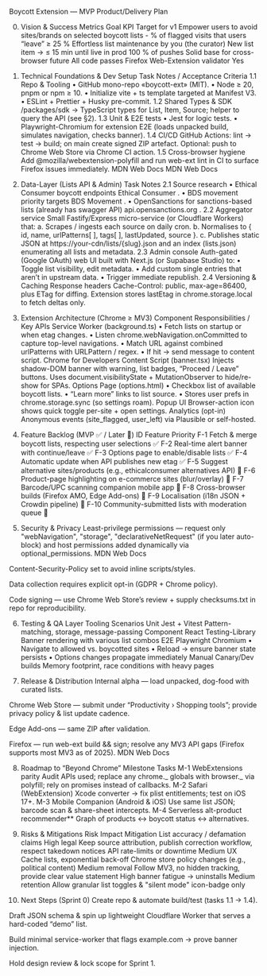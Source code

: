 Boycott Extension — MVP Product/Delivery Plan

0. Vision & Success Metrics
   Goal KPI Target for v1
   Empower users to avoid sites/brands on selected boycott lists - % of flagged visits that users “leave” ≥ 25 %
   Effortless list maintenance by you (the curator) New list item → ≤ 15 min until live in prod 100 % of pushes
   Solid base for cross-browser future All code passes Firefox Web-Extension validator Yes

1. Technical Foundations & Dev Setup
   Task Notes / Acceptance Criteria
   1.1 Repo & Tooling • GitHub mono-repo «boycott-ext» (MIT).
   • Node ≥ 20, pnpm or npm ≥ 10.
   • Initialize vite + ts template targeted at Manifest V3.
   • ESLint + Prettier + Husky pre-commit.
   1.2 Shared Types & SDK /packages/sdk → TypeScript types for List, Item, Source; helper to query the API (see §2).
   1.3 Unit & E2E tests • Jest for logic tests.
   • Playwright-Chromium for extension E2E (loads unpacked build, simulates navigation, checks banner).
   1.4 CI/CD GitHub Actions: lint → test → build; on main create signed ZIP artefact.
   Optional: push to Chrome Web Store via Chrome CI action.
   1.5 Cross-browser hygiene Add @mozilla/webextension-polyfill and run web-ext lint in CI to surface Firefox issues immediately.
   MDN Web Docs
   MDN Web Docs

2. Data-Layer (Lists API & Admin)
   Task Notes
   2.1 Source research • Ethical Consumer boycott endpoints
   Ethical Consumer
   .
   • BDS movement priority targets
   BDS Movement
   .
   • OpenSanctions for sanctions-based lists (already has swagger API)
   api.opensanctions.org
   .
   2.2 Aggregator service Small Fastify/Express micro-service (or Cloudflare Workers) that:
   a. Scrapes / ingests each source on daily cron.
   b. Normalises to { id, name, urlPatterns[ ], tags[ ], lastUpdated, source }.
   c. Publishes static JSON at https://your-cdn/lists/{slug}.json and an index (lists.json) enumerating all lists and metadata.
   2.3 Admin console Auth-gated (Google OAuth) web UI built with Next.js (or Supabase Studio) to:
   • Toggle list visibility, edit metadata.
   • Add custom single entries that aren’t in upstream data.
   • Trigger immediate republish.
   2.4 Versioning & Caching Response headers Cache-Control: public, max-age=86400, plus ETag for diffing. Extension stores lastEtag in chrome.storage.local to fetch deltas only.

3. Extension Architecture (Chrome ≥ MV3)
   Component Responsibilities / Key APIs
   Service Worker (background.ts) • Fetch lists on startup or when etag changes.
   • Listen chrome.webNavigation.onCommitted to capture top-level navigations.
   • Match URL against combined urlPatterns with URLPattern / regex.
   • If hit → send message to content script.
   Chrome for Developers
   Content Script (banner.tsx) Injects shadow-DOM banner with warning, list badges, “Proceed / Leave” buttons.
   Uses document.visibilityState + MutationObserver to hide/re-show for SPAs.
   Options Page (options.html) • Checkbox list of available boycott lists.
   • “Learn more” links to list source.
   • Stores user prefs in chrome.storage.sync (so settings roam).
   Popup UI Browser-action icon shows quick toggle per-site + open settings.
   Analytics (opt-in) Anonymous events (site_flagged, user_left) via Plausible or self-hosted.

4. Feature Backlog (MVP ✅ / Later 🚧)
   ID Feature Priority
   F-1 Fetch & merge boycott lists, respecting user selections ✅
   F-2 Real-time alert banner with continue/leave ✅
   F-3 Options page to enable/disable lists ✅
   F-4 Automatic update when API publishes new etag ✅
   F-5 Suggest alternative sites/products (e.g., ethicalconsumer alternatives API) 🚧
   F-6 Product-page highlighting on e-commerce sites (blur/overlay) 🚧
   F-7 Barcode/UPC scanning companion mobile app 🚧
   F-8 Cross-browser builds (Firefox AMO, Edge Add-ons) 🚧
   F-9 Localisation (i18n JSON + Crowdin pipeline) 🚧
   F-10 Community-submitted lists with moderation queue 🚧

5. Security & Privacy
   Least-privilege permissions — request only "webNavigation", "storage", "declarativeNetRequest" (if you later auto-block) and host permissions added dynamically via optional_permissions.
   MDN Web Docs

Content-Security-Policy set to avoid inline scripts/styles.

Data collection requires explicit opt-in (GDPR + Chrome policy).

Code signing — use Chrome Web Store’s review + supply checksums.txt in repo for reproducibility.

6. Testing & QA
   Layer Tooling Scenarios
   Unit Jest + Vitest Pattern-matching, storage, message-passing
   Component React Testing-Library Banner rendering with various list combos
   E2E Playwright Chromium • Navigate to allowed vs. boycotted sites
   • Reload → ensure banner state persists
   • Options changes propagate immediately
   Manual Canary/Dev builds Memory footprint, race conditions with heavy pages

7. Release & Distribution
   Internal alpha — load unpacked, dog-food with curated lists.

Chrome Web Store — submit under “Productivity › Shopping tools”; provide privacy policy & list update cadence.

Edge Add-ons — same ZIP after validation.

Firefox — run web-ext build && sign; resolve any MV3 API gaps (Firefox supports most MV3 as of 2025).
MDN Web Docs

8. Roadmap to “Beyond Chrome”
   Milestone Tasks
   M-1 WebExtensions parity Audit APIs used; replace any chrome._ globals with browser._ via polyfill; rely on promises instead of callbacks.
   M-2 Safari (WebExtension) Xcode converter → fix plist entitlements; test on iOS 17+.
   M-3 Mobile Companion (Android & iOS) Use same list JSON; barcode scan & share-sheet intercepts.
   M-4 Serverless alt-product recommender\*\* Graph of products ↔ boycott status ↔ alternatives.

9. Risks & Mitigations
   Risk Impact Mitigation
   List accuracy / defamation claims High legal Keep source attribution, publish correction workflow, respect takedown notices
   API rate-limits or downtime Medium UX Cache lists, exponential back-off
   Chrome store policy changes (e.g., political content) Medium removal Follow MV3, no hidden tracking, provide clear value statement
   High banner fatigue → uninstalls Medium retention Allow granular list toggles & "silent mode" icon-badge only

10. Next Steps (Sprint 0)
    Create repo & automate build/test (tasks 1.1 → 1.4).

Draft JSON schema & spin up lightweight Cloudflare Worker that serves a hard-coded “demo” list.

Build minimal service-worker that flags example.com → prove banner injection.

Hold design review & lock scope for Sprint 1.
